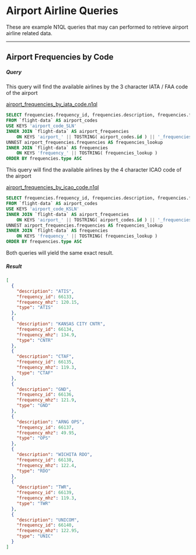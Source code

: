 # Airport Airline Queries

These are example N1QL queries that may can performed to retrieve airport airline related data.

---

## Airport Frequencies by Code

##### Query

This query will find the available airlines by the 3 character IATA / FAA code of the airport

[airport_frequencies_by_iata_code.n1ql](queries/airport_frequencies/airport_frequencies_by_iata_code.n1ql)

```sql
SELECT frequencies.frequency_id, frequencies.description, frequencies.frequency_mhz, frequencies.type
FROM `flight-data` AS airport_codes
USE KEYS 'airport_code_SLN'
INNER JOIN `flight-data` AS airport_frequencies
    ON KEYS 'airport_' || TOSTRING( airport_codes.id ) || '_frequencies'
UNNEST airport_frequencies.frequencies AS frequencies_lookup
INNER JOIN `flight-data` AS frequencies
    ON KEYS 'frequency_' || TOSTRING( frequencies_lookup )
ORDER BY frequencies.type ASC
```

This query will find the available airlines by the 4 character ICAO code of the airport

[airport_frequencies_by_icao_code.n1ql](queries/airport_frequencies/airport_frequencies_by_icao_code.n1ql)

```sql
SELECT frequencies.frequency_id, frequencies.description, frequencies.frequency_mhz, frequencies.type
FROM `flight-data` AS airport_codes
USE KEYS 'airport_code_KSLN'
INNER JOIN `flight-data` AS airport_frequencies
    ON KEYS 'airport_' || TOSTRING( airport_codes.id ) || '_frequencies'
UNNEST airport_frequencies.frequencies AS frequencies_lookup
INNER JOIN `flight-data` AS frequencies
    ON KEYS 'frequency_' || TOSTRING( frequencies_lookup )
ORDER BY frequencies.type ASC
```

Both queries will yield the same exact result.

##### Result

```json
[
  {
    "description": "ATIS",
    "frequency_id": 66133,
    "frequency_mhz": 120.15,
    "type": "ATIS"
  },
  {
    "description": "KANSAS CITY CNTR",
    "frequency_id": 66134,
    "frequency_mhz": 134.9,
    "type": "CNTR"
  },
  {
    "description": "CTAF",
    "frequency_id": 66135,
    "frequency_mhz": 119.3,
    "type": "CTAF"
  },
  {
    "description": "GND",
    "frequency_id": 66136,
    "frequency_mhz": 121.9,
    "type": "GND"
  },
  {
    "description": "ARNG OPS",
    "frequency_id": 66137,
    "frequency_mhz": 49.95,
    "type": "OPS"
  },
  {
    "description": "WICHITA RDO",
    "frequency_id": 66138,
    "frequency_mhz": 122.4,
    "type": "RDO"
  },
  {
    "description": "TWR",
    "frequency_id": 66139,
    "frequency_mhz": 119.3,
    "type": "TWR"
  },
  {
    "description": "UNICOM",
    "frequency_id": 66140,
    "frequency_mhz": 122.95,
    "type": "UNIC"
  }
]
```
